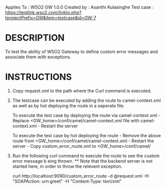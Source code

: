 Applies To	: WSO2 GW 1.0.0
Created by	: Asanthi Kulasinghe
Test case	: https://testlink.wso2.com/linkto.php?tprojectPrefix=GW&item=testcase&id=GW-7

DESCRIPTION
===========

To test the ability of WSO2 Gateway to define custom error messages and associate them with exceptions.

INSTRUCTIONS
============

1. Copy request.xml to the path where the Curl command is executed.

2. The testcase can be executed by adding the route to camel-context.xml as well as by hot deploying the route in a seperate file.

	To execute the test case by deploying the route via camel-context.xml
	   - Replace <GW_home>/conf/camel/camel-context.xml file with camel-context.xml
	   - Restart the server

	To execute the test case by hot deploying the route
	   - Remove the above route from <GW_home>/conf/camel/camel-context.xml
	   - Restart the server 
	   - Copy custom_error_route.xml to <GW_home>/conf/camel/ 

3. Run the following curl command to execute the route to see the custom error message b eing thrown.
   ** Note that the backend server is not started here, in order to throw the relevent exception.
	
	curl http://localhost:9090/custom_error_route  -d @request.xml -H "SOAPAction: urn:greet" -H "Content-Type: text/xml"

